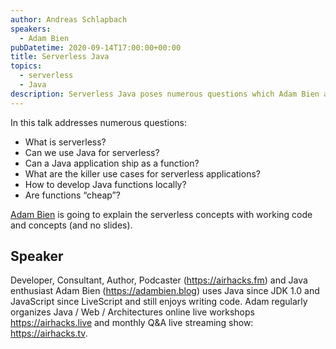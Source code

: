 ```yaml
---
author: Andreas Schlapbach
speakers:
  - Adam Bien
pubDatetime: 2020-09-14T17:00:00+00:00
title: Serverless Java
topics:
  - serverless
  - Java
description: Serverless Java poses numerous questions which Adam Bien addresses in this slide-less talk.
---
```


In this talk addresses numerous questions:

- What is serverless?
- Can we use Java for serverless?
- Can a Java application ship as a function?
- What are the killer use cases for serverless applications?
- How to develop Java functions locally?
- Are functions “cheap”?

[Adam Bien](https://adambien.blog) is going to explain the serverless concepts with working code and concepts (and no slides).

## Speaker

Developer, Consultant, Author, Podcaster (https://airhacks.fm) and Java enthusiast Adam Bien (https://adambien.blog) uses Java since JDK 1.0 and JavaScript since LiveScript and still enjoys writing code. Adam regularly organizes Java / Web / Architectures online live workshops https://airhacks.live and monthly Q&A live streaming show: https://airhacks.tv.
